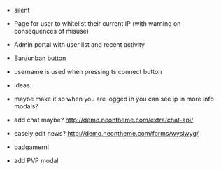 * silent
* Page for user to whitelist their current IP (with warning on consequences of misuse)
* Admin portal with user list and recent activity
* Ban/unban button
* username is used when pressing ts connect button

* ideas
* maybe make it so when you are logged in you can see ip in more info modals?
* add chat maybe? http://demo.neontheme.com/extra/chat-api/
* easely edit news? http://demo.neontheme.com/forms/wysiwyg/


* badgamernl
* add PVP modal
